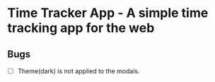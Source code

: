 # Time Tracker App - A simple time tracking app for the web

## Bugs

- [ ] Theme(dark) is not applied to the modals.

